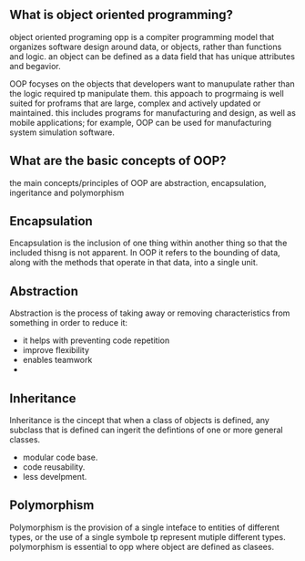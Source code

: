 ## What is object oriented programming?

object oriented programing opp is a compiter programming model that organizes
software design around data, or objects, rather than functions and logic. 
an object can be defined as a data field that has unique attributes and begavior.

OOP focyses on the objects that developers want to manupulate rather than the
logic required tp manipulate them. this appoach to progrmaing is well suited
for proframs that are large, complex and actively updated or maintained. this
includes programs for manufacturing and design, as well as mobile applications;
for example, OOP can be used for manufacturing system simulation software.

## What are the basic concepts of OOP?

the main concepts/principles of OOP are abstraction, encapsulation, ingeritance 
and polymorphism


## Encapsulation

Encapsulation is the inclusion of one thing within another thing so that the
included thisng is not apparent. In OOP it refers to the bounding of data, along
with the methods that operate in that data, into a single unit. 

## Abstraction

Abstraction is the process of taking away or removing characteristics from something 
in order to reduce it:
- it helps with preventing code repetition
- improve flexibility
- enables teamwork
- 

## Inheritance

Inheritance is the cincept that when a class of objects is defined, any subclass that 
is defined can ingerit the defintions of one or more general classes.
- modular code base.
- code reusability.
- less develpment.

## Polymorphism

Polymorphism is the provision of a single inteface to entities of different types, or 
the use of a single symbole tp represent mutiple different types. 
polymorphism is essential to opp where object are defined as clasees.